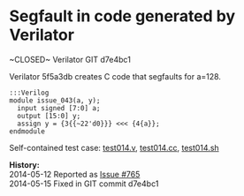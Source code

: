 
Segfault in code generated by Verilator
=======================================

~CLOSED~ Verilator GIT d7e4bc1

Verilator 5f5a3db creates C code that segfaults for a=128.

    :::Verilog
    module issue_043(a, y);
      input signed [7:0] a;
      output [15:0] y;
      assign y = {3{{~22'd0}}} <<< {4{a}};
    endmodule

Self-contained test case:
[test014.v](http://svn.clifford.at/handicraft/2014/verilatortest/test014.v),
[test014.cc](http://svn.clifford.at/handicraft/2014/verilatortest/test014.cc),
[test014.sh](http://svn.clifford.at/handicraft/2014/verilatortest/test014.sh)

**History:**  
2014-05-12 Reported as [Issue #765](http://www.veripool.org/issues/765-Verilator-Segfault-in-code-generated-by-Verilator)  
2014-05-15 Fixed in GIT commit d7e4bc1  
